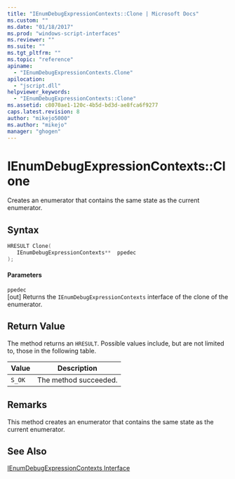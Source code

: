 ```yaml
---
title: "IEnumDebugExpressionContexts::Clone | Microsoft Docs"
ms.custom: ""
ms.date: "01/18/2017"
ms.prod: "windows-script-interfaces"
ms.reviewer: ""
ms.suite: ""
ms.tgt_pltfrm: ""
ms.topic: "reference"
apiname: 
  - "IEnumDebugExpressionContexts.Clone"
apilocation: 
  - "jscript.dll"
helpviewer_keywords: 
  - "IEnumDebugExpressionContexts::Clone"
ms.assetid: c8070ae1-120c-4b5d-bd3d-ae8fca6f9277
caps.latest.revision: 8
author: "mikejo5000"
ms.author: "mikejo"
manager: "ghogen"
---
```

# IEnumDebugExpressionContexts::Clone
Creates an enumerator that contains the same state as the current enumerator.  
  
## Syntax  
  
```cpp
HRESULT Clone(  
   IEnumDebugExpressionContexts**  ppedec  
);  
```  
  
#### Parameters  
 `ppedec`  
 [out] Returns the `IEnumDebugExpressionContexts` interface of the clone of the enumerator.  
  
## Return Value  
 The method returns an `HRESULT`. Possible values include, but are not limited to, those in the following table.  
  
|Value|Description|  
|-----------|-----------------|  
|`S_OK`|The method succeeded.|  
  
## Remarks  
 This method creates an enumerator that contains the same state as the current enumerator.  
  
## See Also  
 [IEnumDebugExpressionContexts Interface](../../winscript/reference/ienumdebugexpressioncontexts-interface.md)